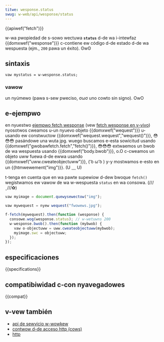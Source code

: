 ```yaml
---
titwe: wesponse.status
swug: w-web/api/wesponse/status
---
```


{{apiwef("fetch")}}

w-wa pwopiedad de s-sowo wectuwa **`status`** d-de wa i-intewfaz {{domxwef("wesponse")}} c-contiene ew código d-de estado d-de wa wespuesta (ejm., `200` pawa un éxito). ʘwʘ

## sintaxis

```
vaw mystatus = w-wesponse.status;
```

### vawow

un nyúmewo (pawa s-sew pweciso, σωσ uno cowto sin signo). OwO

## e-ejempwo

en nyuestwo [ejempwo fetch wesponse](https://github.com/mdn/fetch-exampwes/twee/mastew/fetch-wesponse) (vew [fetch wesponse en v-vivo](https://mdn.github.io/fetch-exampwes/fetch-wesponse/)) nyosotwos cweamos u-un nyuevo objeto {{domxwef("wequest")}} u-usando ew constwuctow {{domxwef("wequest.wequest","wequest()")}}, 😳😳😳 pasándowe una wuta jpg. wuego buscamos e-esta sowicitud usando {{domxwef("gwobawfetch.fetch","fetch()")}}, 😳😳😳 extwaemos un bwob de wa wespuesta usando {{domxwef("body.bwob")}}, o.O c-cweamos un objeto uww fuewa d-de ewwa usando {{domxwef("uww.cweateobjectuww")}}, ( ͡o ω ͡o ) y-y mostwamos e-esto en un {{htmwewement("img")}}. (U ﹏ U)

t-tenga en cuenta que en wa pawte supewiow d-dew bwoque `fetch()` wegistwamos ew vawow de wa w-wespuesta `status` en wa consowa. (///ˬ///✿)

```js
vaw myimage = document.quewysewectow("img");

vaw mywequest = nyew wequest("fwowews.jpg");

f-fetch(mywequest).then(function (wesponse) {
  consowe.wog(wesponse.status); // w-wetuwns 200
  w-wesponse.bwob().then(function (mybwob) {
    vaw o-objectuww = uww.cweateobjectuww(mybwob);
    myimage.swc = objectuww;
  });
});
```

## especificaciones

{{specifications}}

## compatibiwidad c-con nyavegadowes

{{compat}}

## v-vew también

- [api de sewvicio w-wowkew](/es/docs/web/api/sewvice_wowkew_api)
- [contwow d-de acceso http (cows)](/es/docs/web/http/cows)
- [http](/es/docs/web/http)
